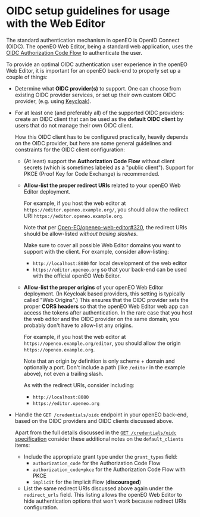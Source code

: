 # OIDC setup guidelines for usage with the Web Editor

The standard authentication mechanism in openEO is OpenID Connect (OIDC).
The openEO Web Editor, being a standard web application,
uses the [OIDC Authorization Code Flow](https://openid.net/specs/openid-connect-core-1_0.html#CodeFlowAuth)
to authenticate the user.

To provide an optimal OIDC authentication user experience in the openEO Web Editor,
it is important for an openEO back-end to properly set up a couple of things:

- Determine what **OIDC provider(s)** to support.
  One can choose from existing OIDC provider services,
  or set up their own custom OIDC provider,
  (e.g. using [Keycloak](https://www.keycloak.org/)).

- For at least one (and preferably all) of the supported OIDC providers:
  create an OIDC client that can be used as the **default OIDC client**
  by users that do not manage their own OIDC client.

  How this OIDC client has to be configured practically,
  heavily depends on the OIDC provider,
  but here are some general guidelines and constraints
  for the OIDC client configuration:

  - (At least) support the **Authorization Code Flow** without client secrets
    (which is sometimes labeled as a "public client").
    Support for PKCE (Proof Key for Code Exchange) is recommended.

  - **Allow-list the proper redirect URIs** related to your openEO Web Editor deployment.

    For example, if you host the web editor at `https://editor.openeo.example.org/`,
    you should allow the redirect URI `https://editor.openeo.example.org`.

    Note that per [Open-EO/openeo-web-editor#320](https://github.com/Open-EO/openeo-web-editor/issues/320),
    the redirect URIs should be allow-listed *without trailing slashes*.

    Make sure to cover all possible Web Editor domains you want to support with the client.
    For example, consider allow-listing:
    - `http://localhost:8080` for local development of the web editor
    - `https://editor.openeo.org` so that your back-end can be used with the official openEO Web Editor.

  - **Allow-list the proper origins** of your openEO Web Editor deployment.
    (In Keycloak based providers, this setting is typically called "Web Origins".)
    This ensures that the OIDC provider sets the proper **CORS headers**
    so that the openEO Web Editor web app can access the tokens after authentication.
    In the rare case that you host the web editor and the OIDC provider on the same domain,
    you probably don't have to allow-list any origins.

    For example, if you host the web editor at `https://openeo.example.org/editor`,
    you should allow the origin `https://openeo.example.org`.

    Note that an origin by definition is only scheme + domain and optionally a port.
    Don't include a path (like `/editor` in the example above),
    not even a trailing slash.

    As with the redirect URIs, consider including:
    - `http://localhost:8080`
    - `https://editor.openeo.org`

- Handle the `GET /credentials/oidc` endpoint in your openEO back-end,
  based on the OIDC providers and OIDC clients discussed above.

  Apart from the full details discussed
  in the [`GET /credentials/oidc` specification](https://api.openeo.org/#tag/Account-Management/operation/authenticate-oidc)
  consider these additional notes on the `default_clients` items:

  - Include the appropriate grant type under the `grant_types` field:
    - `authorization_code` for the Authorization Code Flow
    - `authorization_code+pkce` for the Authorization Code Flow with PKCE
    - `implicit` for the Implicit Flow (**discouraged**)
  - List the same redirect URIs discussed above again under the `redirect_urls` field.
    This listing allows the openEO Web Editor to hide authentication options
    that won't work because redirect URIs configuration.
